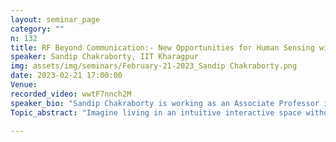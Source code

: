 ```yaml
---
layout: seminar_page
category: ""
n: 132
title: RF Beyond Communication:- New Opportunities for Human Sensing with mmWave
speaker: Sandip Chakraborty, IIT Kharagpur
img: assets/img/seminars/February-21-2023_Sandip Chakraborty.png
date: 2023-02-21 17:00:00 
Venue: 
recorded_video: wwtF7nnch2M
speaker_bio: "Sandip Chakraborty is working as an Associate Professor in the Department of Computer Science and Engineering at the Indian Institute of Technology (IIT) Kharagpur. He obtained his Bachelor of Engineering (BE) degree from Jadavpur University, Kolkata in 2009 and Master of Technology (M Tech) and Doctor of Philosophy (Ph.D.), both from IIT Guwahati, in 2011 and 2014, respectively. The primary research interests of Sandip are on various aspects of computer systems and networks, the development of assistive technologies for societal well-being, and the design of distributed, pervasive, and ubiquitous technologies over mobile devices and smartphones.Sandip is leading Ubiquitous Networked Systems Lab (UbiNet — https://cse.iitkgp.ac.in/resgrp/ubinet/) at IIT Kharagpur, focusing on various aspects of ubiquitous and pervasive sensing systems along with computer-human interaction. He is leading multiple high-valued projects, sponsored by the Government of India as well as various industries like Intel, Oppo, HPE, TCS, and BEL. He is one of the founding members of ACM IMOBILE, the ACM SIGMOBILE chapter in India. He is working as an Area Editor of Elsevier Ad Hoc Networks journal and Elsevier Pervasive and Mobile Computing journal. He has received various awards and accolades including INAE Young Engineers’ Award, Fellow of National Internet Exchange of India (NIXI), and so on. Further details about his works can be obtained from https://cse.iitkgp.ac.in/~sandipc/index.html "
Topic_abstract: "Imagine living in an intuitive interactive space without a need to understand the grammar of interaction with that space. One doesn't need to interact in a specific way or use voice commands (like Amazon Alexa) or always wear something (like smart bands or smart glasses). This intelligent space can be shared with others without degrading the user experience of interaction. Interestingly, this vision of seamless smart spaces is not novel and quite dated. However, we are yet to occupy this kind of space regularly. For this vision to become an everyday reality, we argue that there is a need for seamless multi-user wireless activity sensing. In this talk, we shall discuss how mmWave sensing can be leveraged to develop such a smart space, where the environment can sense the human beings within it and respond accordingly. We shall discuss specific use cases, like how your car can seamlessly monitor the dangerous driving behaviours by its driver (like talking with the passengers without focusing on the road, feeling sleepy and steering abnormally, taking food or drinking while driving, etc.) and respond accordingly, without requiring any camera or sensors to be deployed on the driver’s body. We’ll conclude talk with the future visions in this space, and highlight some interesting open research challenges."

---
```


